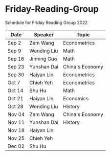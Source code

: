 # Friday-Reading-Group
Schedule for Friday Reading Group 2022

|Date|Speaker|Topic|
|----|-------|-----|
Sep 2|Zem Wang|  Econometrics  |
Sep 9| Wending Liu| Math|
Sep 16| Jinning Guo| Math|
Sep 23| Yunshan Dai | China's Economy |
Sep 30| Haiyan Lin| Econometrics|
Oct 7|Chieh Yeh| Econometrics|
Oct 14|Shu Hu|Math|
Oct 21|Haiyan Lin|   Economics |
Oct 28| Wending Liu|History |
Nov 04| Zem Wang|China's Economy |
Nov 11| Yunshan Dai | History |
Nov 18| Haiyan Lin| |
Nov 25|Chieh Yeh| |
Dec 02|Shu Hu| |
